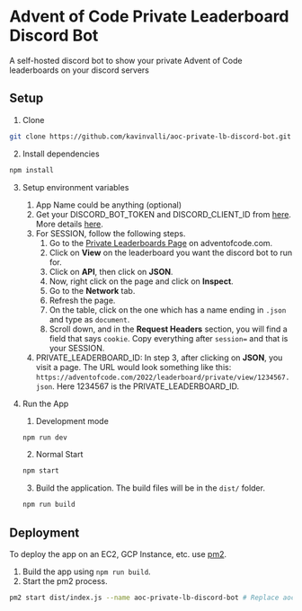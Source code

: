 # Advent of Code Private Leaderboard Discord Bot

A self-hosted discord bot to show your private Advent of Code leaderboards on your discord servers

## Setup

1. Clone

```sh
git clone https://github.com/kavinvalli/aoc-private-lb-discord-bot.git
```

2. Install dependencies

```sh
npm install
```

3. Setup environment variables
    1. App Name could be anything (optional)
    2. Get your DISCORD_BOT_TOKEN and DISCORD_CLIENT_ID from [here](https://discord.com/developers/applications). More details [here](https://discordjs.guide/preparations/setting-up-a-bot-application.html#creating-your-bot).
    3. For SESSION, follow the following steps.
        1. Go to the [Private Leaderboards Page](https://adventofcode.com/2022/leaderboard/private) on adventofcode.com.
        2. Click on **View** on the leaderboard you want the discord bot to run for.
        3. Click on **API**, then click on **JSON**.
        4. Now, right click on the page and click on **Inspect**.
        5. Go to the **Network** tab.
        6. Refresh the page.
        7. On the table, click on the one which has a name ending in `.json` and type as `document`.
        8. Scroll down, and in the **Request Headers** section, you will find a field that says `cookie`. Copy everything after `session=` and that is your SESSION.
    4. PRIVATE_LEADERBOARD_ID: In step 3, after clicking on **JSON**, you visit a page. The URL would look something like this: `https://adventofcode.com/2022/leaderboard/private/view/1234567.json`. Here 1234567 is the PRIVATE_LEADERBOARD_ID.

4. Run the App
   1. Development mode
   ```sh
   npm run dev
   ```
   2. Normal Start
   ```sh
   npm start
   ```
   3. Build the application. The build files will be in the `dist/` folder.
   ```sh
   npm run build
   ```

## Deployment

To deploy the app on an EC2, GCP Instance, etc. use [pm2](https://pm2.keymetrics.io/).

1. Build the app using `npm run build`.
2. Start the pm2 process.

```sh
pm2 start dist/index.js --name aoc-private-lb-discord-bot # Replace aoc-private-lb-discord-bot with whatever you want to name the process (this is only for reference)
```
